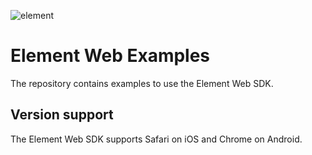 ![element](https://github.com/Element1//element-face-sdk-android-cordova/raw/master/images/element.png "element")

# Element Web Examples

The repository contains examples to use the Element Web SDK.

## Version support

The Element Web SDK supports Safari on iOS and Chrome on Android.
